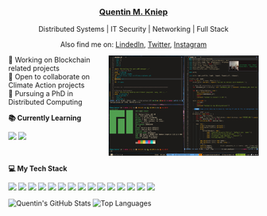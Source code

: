 <h3 align="center"><a href="https://quentinkniep.com">Quentin M. Kniep</a></h3>
<p align="center">
	Distributed Systems | IT Security | Networking | Full Stack
</p>
<p align="center">
	Also find me on:
	<a href="https://www.linkedin.com/in/qkniep">LindedIn</a>,
	<a href="https://twitter.com/qkniep">Twitter</a>,
	<a href="https://www.instagram.com/qkniep">Instagram</a>
</p>

<img align="right" alt="screenshot of my setup" width="60%" src="https://github.com/qkniep/dotfiles/blob/main/screenshot.png" />

<p align="center"></p>

🔭 Working on Blockchain related projects
<br />
🌱 Open to collaborate on Climate Action projects
<br />
🏫 Pursuing a PhD in Distributed Computing

**📚 Currently Learning**

<p>
	<img src="https://img.shields.io/badge/-Fresh-FFD80B?style=for-the-badge&logo=Deno&logoColor=black">
	<img src="https://img.shields.io/badge/-Concourse-3398dc?style=for-the-badge&logo=Concourse&logoColor=white">
</p>
<br />

**💻 My Tech Stack**

<p>
	<img src="https://img.shields.io/badge/-Rust-000000?style=for-the-badge&logo=Rust&logoColor=white">
	<img src="https://img.shields.io/badge/-Python-3776ab?style=for-the-badge&logo=Python&logoColor=white">
	<img src="https://img.shields.io/badge/-Go-00add8?style=for-the-badge&logo=Go&logoColor=white">
	<img src="https://img.shields.io/badge/-C%2B%2B-00599c?style=for-the-badge&logo=C%2B%2B&logoColor=white">
	<img src="https://img.shields.io/badge/-PSQL-336791?style=for-the-badge&logo=postgresql&logoColor=white">
	<img src="https://img.shields.io/badge/-HTML-e34f26?style=for-the-badge&logo=HTML5&logoColor=white">
	<img src="https://img.shields.io/badge/-CSS-1572b6?style=for-the-badge&logo=CSS3&logoColor=white">
	<img src="https://img.shields.io/badge/-TS-3178C6?style=for-the-badge&logo=TypeScript&logoColor=white">
	<img src="https://img.shields.io/badge/-Git-f05032?style=for-the-badge&logo=Git&logoColor=white">
	<img src="https://img.shields.io/badge/-Docker-2496ed?style=for-the-badge&logo=Docker&logoColor=white">
	<img src="https://img.shields.io/badge/-NGINX-269539?style=for-the-badge&logo=NGINX&logoColor=white">
	<img src="https://img.shields.io/badge/-LaTeX-008080?style=for-the-badge&logo=LaTeX&logoColor=white">
	<img src="https://img.shields.io/badge/-Fish-000000?style=for-the-badge&logo=GNOME-Terminal&logoColor=white">
	<img src="https://img.shields.io/badge/-Neovim-57A143?style=for-the-badge&logo=Neovim&logoColor=white">
	<img src="https://img.shields.io/badge/-Manjaro-35BF5C?style=for-the-badge&logo=Manjaro&logoColor=white">
</p>

![Quentin's GitHub Stats](https://github-readme-stats.vercel.app/api?username=qkniep&count_private=true&include_all_commits=true&show_icons=true&hide_border=true&theme=gruvbox)
![Top Languages](https://github-readme-stats.vercel.app/api/top-langs/?username=qkniep&layout=compact&langs_count=6&hide_border=true&theme=gruvbox)
